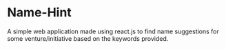 # Name-Hint
A simple web application made using react.js to find name suggestions for some venture/initiative based on the keywords provided.
